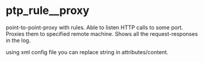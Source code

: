 ptp_rule__proxy
=========

point-to-point-proxy with rules.
Able to listen HTTP calls to some port. 
Proxies them to specified remote machine. 
Shows all the request-responses in the log.

using xml config file you can replace string in attributes/content.